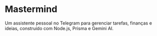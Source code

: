 # Mastermind
Um assistente pessoal no Telegram para gerenciar tarefas, finanças e ideias, construído com Node.js, Prisma e Gemini AI.
